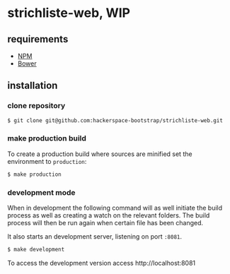 # strichliste-web, WIP

## requirements

* [NPM](https://www.npmjs.org/)
* [Bower](http://bower.io/)

## installation

### clone repository
````bash
$ git clone git@github.com:hackerspace-bootstrap/strichliste-web.git
````

### make production build

To create a production build where sources are minified set the environment to `production`:

````bash
$ make production
````

### development mode

When in development the following command will as well initiate the build process as well as creating a watch on the relevant folders.
The build process will then be run again when certain file has been changed.

It also starts an development server, listening on port `:8081`.

````bash
$ make development
````

To access the development version access http://localhost:8081
